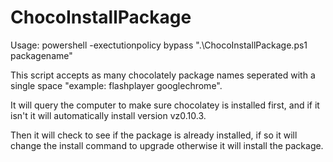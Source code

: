 # ChocoInstallPackage

Usage: powershell -exectutionpolicy bypass ".\ChocoInstallPackage.ps1 packagename" 

This script accepts as many chocolately package names seperated with a single space "example: flashplayer googlechrome".

It will query the computer to make sure chocolatey is installed first, and if it isn't it will automatically install version vz0.10.3.

Then it will check to see if the package is already installed, if so it will change the install command to upgrade otherwise it will install the package.

